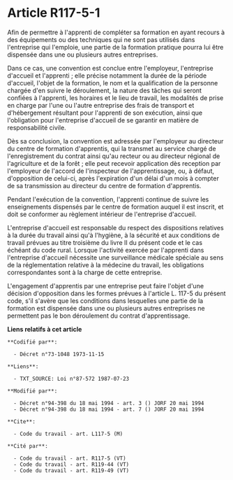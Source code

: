 # Article R117-5-1

Afin de permettre à l'apprenti de compléter sa formation en ayant recours à des équipements ou des techniques qui ne sont pas
utilisés dans l'entreprise qui l'emploie, une partie de la formation pratique pourra lui être dispensée dans une ou plusieurs
autres entreprises.

Dans ce cas, une convention est conclue entre l'employeur, l'entreprise d'accueil et l'apprenti ; elle précise notamment la
durée de la période d'accueil, l'objet de la formation, le nom et la qualification de la personne chargée d'en suivre le
déroulement, la nature des tâches qui seront confiées à l'apprenti, les horaires et le lieu de travail, les modalités de
prise en charge par l'une ou l'autre entreprise des frais de transport et d'hébergement résultant pour l'apprenti de son
exécution, ainsi que l'obligation pour l'entreprise d'accueil de se garantir en matière de responsabilité civile.

Dès sa conclusion, la convention est adressée par l'employeur au directeur du centre de formation d'apprentis, qui la
transmet au service chargé de l'enregistrement du contrat ainsi qu'au recteur ou au directeur régional de l'agriculture et de
la forêt ; elle peut recevoir application dès reception par l'employeur de l'accord de l'inspecteur de l'apprentissage, ou, à
défaut, d'opposition de celui-ci, après l'expiration d'un délai d'un mois à compter de sa transmission au directeur du centre
de formation d'apprentis.

Pendant l'exécution de la convention, l'apprenti continue de suivre les enseignements dispensés par le centre de formation
auquel il est inscrit, et doit se conformer au règlement intérieur de l'entreprise d'accueil.

L'entreprise d'accueil est responsable du respect des dispositions relatives à la durée du travail ainsi qu'à l'hygiène, à la
sécurité et aux conditions de travail prévues au titre troisième du livre II du présent code et le cas échéant du code rural.
Lorsque l'activité exercée par l'apprenti dans l'entreprise d'accueil nécessite une surveillance médicale spéciale au sens de
la réglementation relative à la médecine du travail, les obligations correspondantes sont à la charge de cette entreprise.

L'engagement d'apprentis par une entreprise peut faire l'objet d'une décision d'opposition dans les formes prévues à
l'article L. 117-5 du présent code, s'il s'avère que les conditions dans lesquelles une partie de la formation est dispensée
dans une ou plusieurs autres entreprises ne permettent pas le bon déroulement du contrat d'apprentissage.

**Liens relatifs à cet article**

	**Codifié par**:

	  - Décret n°73-1048 1973-11-15

	**Liens**:

	  - TXT_SOURCE: Loi n°87-572 1987-07-23

	**Modifié par**:

	  - Décret n°94-398 du 18 mai 1994 - art. 3 () JORF 20 mai 1994
	  - Décret n°94-398 du 18 mai 1994 - art. 7 () JORF 20 mai 1994

	**Cite**:

	  - Code du travail - art. L117-5 (M)

	**Cité par**:

	  - Code du travail - art. R117-5 (VT)
	  - Code du travail - art. R119-44 (VT)
	  - Code du travail - art. R119-49 (VT)
